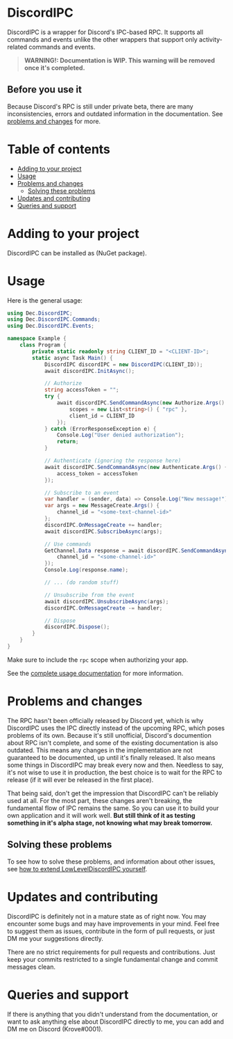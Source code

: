 # DiscordIPC
DiscordIPC is a wrapper for Discord's IPC-based RPC. It supports all commands and events unlike the other wrappers that support only activity-related commands and events.

> **WARNING!: Documentation is WIP. This warning will be removed once it's completed.**

## Before you use it
Because Discord's RPC is still under private beta, there are many inconsistencies, errors and outdated information in the documentation. See [problems and changes](#problems-and-changes) for more.

# Table of contents
  - [Adding to your project](#adding-to-your-project)
  - [Usage](#usage)
  - [Problems and changes](#problems-and-changes)
    - [Solving these problems](#solving-these-problems)
  - [Updates and contributing](#updates-and-contributing)
  - [Queries and support](#queries-and-support)

# Adding to your project
DiscordIPC can be installed as (NuGet package).

# Usage
Here is the general usage:
```c#
using Dec.DiscordIPC;
using Dec.DiscordIPC.Commands;
using Dec.DiscordIPC.Events;

namespace Example {
    class Program {
        private static readonly string CLIENT_ID = "<CLIENT-ID>";
        static async Task Main() {
            DiscordIPC discordIPC = new DiscordIPC(CLIENT_ID));
            await discordIPC.InitAsync();

            // Authorize
            string accessToken = "";
            try {
                await discordIPC.SendCommandAsync(new Authorize.Args() {
                    scopes = new List<string>() { "rpc" },
                    client_id = CLIENT_ID
                });
            } catch (ErrorResponseException e) {
                Console.Log("User denied authorization");
                return;
            }

            // Authenticate (ignoring the response here)
            await discordIPC.SendCommandAsync(new Authenticate.Args() {
                access_token = accessToken
            });

            // Subscribe to an event
            var handler = (sender, data) => Console.Log("New message!");
            var args = new MessageCreate.Args() {
                channel_id = "<some-text-channel-id>"
            };
            discordIPC.OnMessageCreate += handler;
            await discordIPC.SubscribeAsync(args);

            // Use commands
            GetChannel.Data response = await discordIPC.SendCommandAsync(new GetChannel.Args() {
                channel_id = "<some-channel-id>"
            });
            Console.Log(response.name);

            // ... (do random stuff)

            // Unsubscribe from the event
            await discordIPC.UnsubscribeAsync(args);
            discordIPC.OnMessageCreate -= handler;

            // Dispose
            discordIPC.Dispose();
        }
    }
}
```
Make sure to include the `rpc` scope when authorizing your app.

See the [complete usage documentation](https://github.com/dcdeepesh/DiscordIPC/blob/master/Documentation/Usage.md) for more information.

# Problems and changes
The RPC hasn't been officially released by Discord yet, which is why DiscordIPC uses the IPC directly instead of the upcoming RPC, which poses problems of its own. Because it's still unofficial, Discord's documention about RPC isn't complete, and some of the existing documentation is also outdated. This means any changes in the implementation are not guaranteed to be documented, up until it's finally released. It also means some things in DiscordIPC may break every now and then. Needless to say, it's not wise to use it in production, the best choice is to wait for the RPC to release (if it will ever be released in the first place).

That being said, don't get the impression that DiscordIPC can't be reliably used at all. For the most part, these changes aren't breaking, the fundamental flow of IPC remains the same. So you can use it to build your own application and it will work well. **But still think of it as testing something in it's alpha stage, not knowing what may break tomorrow.**

## Solving these problems
To see how to solve these problems, and information about other issues, see [how to extend LowLevelDiscordIPC yourself](https://github.com/dcdeepesh/DiscordIPC/blob/master/Documentation/Extending.md).

# Updates and contributing
DiscordIPC is definitely not in a mature state as of right now. You may encounter some bugs and may have improvements in your mind. Feel free to suggest them as issues, contribute in the form of pull requests, or just DM me your suggestions directly.

There are no strict requirements for pull requests and contributions. Just keep your commits restricted to a single fundamental change and commit messages clean.

# Queries and support
If there is anything that you didn't understand from the documentation, or want to ask anything else about DiscordIPC directly to me, you can add and DM me on Discord (Krove#0001).
